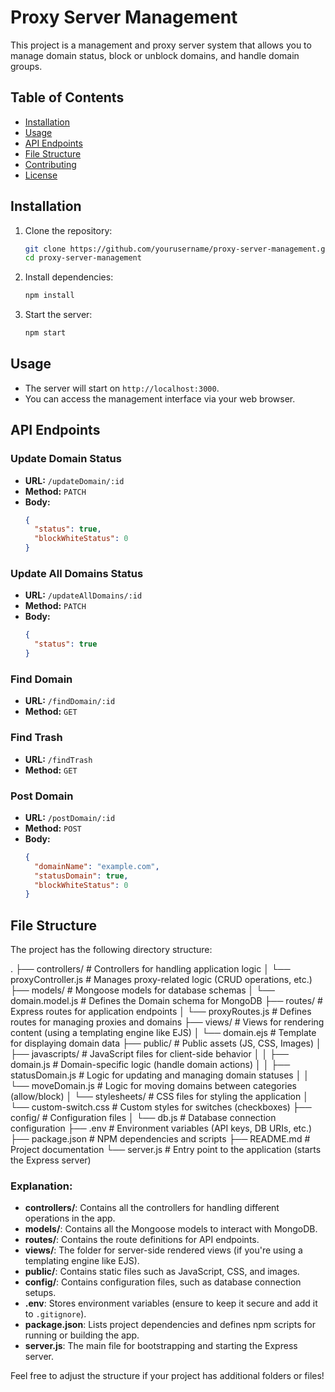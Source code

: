 # Proxy Server Management

This project is a management and proxy server system that allows you to manage domain status, block or unblock domains, and handle domain groups.

## Table of Contents

- [Installation](#installation)
- [Usage](#usage)
- [API Endpoints](#api-endpoints)
- [File Structure](#file-structure)
- [Contributing](#contributing)
- [License](#license)

## Installation

1. Clone the repository:

   ```sh
   git clone https://github.com/yourusername/proxy-server-management.git
   cd proxy-server-management
   ```

2. Install dependencies:

   ```sh
   npm install
   ```

3. Start the server:
   ```sh
   npm start
   ```

## Usage

- The server will start on `http://localhost:3000`.
- You can access the management interface via your web browser.

## API Endpoints

### Update Domain Status

- **URL:** `/updateDomain/:id`
- **Method:** `PATCH`
- **Body:**
  ```json
  {
    "status": true,
    "blockWhiteStatus": 0
  }
  ```

### Update All Domains Status

- **URL:** `/updateAllDomains/:id`
- **Method:** `PATCH`
- **Body:**
  ```json
  {
    "status": true
  }
  ```

### Find Domain

- **URL:** `/findDomain/:id`
- **Method:** `GET`

### Find Trash

- **URL:** `/findTrash`
- **Method:** `GET`

### Post Domain

- **URL:** `/postDomain/:id`
- **Method:** `POST`
- **Body:**
  ```json
  {
    "domainName": "example.com",
    "statusDomain": true,
    "blockWhiteStatus": 0
  }
  ```

## File Structure

The project has the following directory structure:

. ├── controllers/ # Controllers for handling application logic │ └── proxyController.js # Manages proxy-related logic (CRUD operations, etc.) ├── models/ # Mongoose models for database schemas │ └── domain.model.js # Defines the Domain schema for MongoDB ├── routes/ # Express routes for application endpoints │ └── proxyRoutes.js # Defines routes for managing proxies and domains ├── views/ # Views for rendering content (using a templating engine like EJS) │ └── domain.ejs # Template for displaying domain data ├── public/ # Public assets (JS, CSS, Images) │ ├── javascripts/ # JavaScript files for client-side behavior │ │ ├── domain.js # Domain-specific logic (handle domain actions) │ │ ├── statusDomain.js # Logic for updating and managing domain statuses │ │ └── moveDomain.js # Logic for moving domains between categories (allow/block) │ └── stylesheets/ # CSS files for styling the application │ └── custom-switch.css # Custom styles for switches (checkboxes) ├── config/ # Configuration files │ └── db.js # Database connection configuration ├── .env # Environment variables (API keys, DB URIs, etc.) ├── package.json # NPM dependencies and scripts ├── README.md # Project documentation └── server.js # Entry point to the application (starts the Express server)

### Explanation:

- **controllers/**: Contains all the controllers for handling different operations in the app.
- **models/**: Contains all the Mongoose models to interact with MongoDB.
- **routes/**: Contains the route definitions for API endpoints.
- **views/**: The folder for server-side rendered views (if you're using a templating engine like EJS).
- **public/**: Contains static files such as JavaScript, CSS, and images.
- **config/**: Contains configuration files, such as database connection setups.
- **.env**: Stores environment variables (ensure to keep it secure and add it to `.gitignore`).
- **package.json**: Lists project dependencies and defines npm scripts for running or building the app.
- **server.js**: The main file for bootstrapping and starting the Express server.

Feel free to adjust the structure if your project has additional folders or files!
